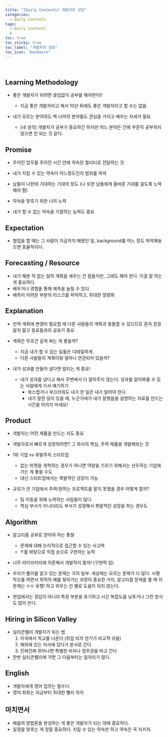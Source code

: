 ```yaml
---
title: "[Daily Contents] 개발자의 성장"
categories:
  - Daily Contents
tags:
  - Daily Contents
  # -
toc: true
toc_sticky: true
toc_label: "개발자의 성장"
toc_icon: "bookmark"
---
```


<br>

## Learning Methodology

- 좋은 개발자가 되려면 끊임없이 공부를 해야한다!!

  - 지금 좋은 개발자라고 해서 10년 뒤에도 좋은 개발자라고 할 수는 없음.

- 내가 모르는 분야여도 벽 너머의 분야들도 관심을 가지고 배우는 자세가 필요
  - (내 생각) 개발자가 공부가 중요하긴 하지만 어느 분야든 간에 꾸준히 공부하지 않으면 안 되는 것 같다.

## Promise

- 주어진 업무를 주어진 시간 안에 약속된 퀄리티로 전달하는 것

- 내가 지킬 수 있는 약속이 어느정도인지 범위를 파악
- 남들이 나한테 기대하는 기대의 정도 (나 또한 남들에게 올바른 기대를 걸도록 노력해야 함)
- 약속을 맞추기 위한 나의 노력
- 내가 할 수 없는 약속을 거절하는 능력도 중요

## Expectation

- 협업을 할 때는 그 사람이 지금까지 해왔던 일, background를 어느 정도 파악해놓으면 효율적이다.

## Forecasting / Resource

- 내가 해본 적 없는 일의 계획을 세우는 건 힘들지만, 그래도 해야 한다. 이걸 잘 하는 게 중요하다.
- 배우거나 경험을 통해 예측을 늘릴 수 있다.
- 예측이 어려운 부분의 리스크를 파악하고, 최대한 정량화

## Explanation

- 만약 계획에 변경이 필요할 때 다른 사람들의 계획과 충돌할 수 있으므로 혼자 끙끙 앓지 말고 동료들과의 공유가 중요

- 계획은 무조건 길게 짜는 게 좋을까?

  - 지금 내가 할 수 있는 일들은 디테일하게.
  - 다른 사람들의 계획이랑 얼마나 연관되어 있을까?

- 내가 성과를 만들어 냈다면 알리는 게 중요!
  - 내가 성과를 냈다고 해서 주변에서 다 알아주지 않는다. 성과를 알아봐줄 수 있는 사람에게 가서 얘기하기
    - 쑥스럽거나 부끄러워도 내가 한 일은 내가 알려야 한다.
    - 내가 잘한 일이 있을 때, 누군가에가 내가 잘했음을 설명하는 자료를 만드는 시간을 아끼지 마세요!

## Product

- 개발자는 어떤 제품을 만드는 지도 중요
- 개발자로서 빠르게 성장하려면? 그 회사의 핵심, 주력 제품을 개발해보는 것

- 1위 기업 vs 후발주자 스타트업

  - 없는 마켓을 개척하는 경우가 아니면 역량을 기르기 위해서는 선두하는 기업에 가는 게 좋을 수도
  - 대신 스타트업에서는 폭발적인 성장이 가능

- 규모가 큰 기업에서 주력/원하는 프로젝트를 맡지 못했을 경우 어떻게 할까?
  - 팀 이동을 위해 노력하는 사람들이 많다.
  - 핵심 부서가 아니더라도 부서가 성장해서 폭발적인 성장을 하는 경우도

## Algorithm

- 알고리즘 공부로 얻어야 하는 통찰

  - 문제에 대해 논리적으로 접근할 수 있는 사고력
  - ↑를 바탕으로 직접 손으로 구현하는 능력

- 너무 라이브러리에 의존해서 개발하지 말자! (구현력 업)
- 우리가 풀이를 알고 있는 문제는 극히 일부. 세상에는 모르는 문제가 더 많다. 시행착오를 하면서 최적의 해를 찾아가는 과정이 중요한 거지, 알고리즘 문제를 풀 때 이 문제는 ㅇㅇ 유형! 하고 외우는 건 별로 도움이 되지 않는다.
- 현업에서는 정답이 아니라 특정 부분을 포기하고 시간 복잡도를 낮추거나 그런 방식도 많이 쓴다.

## Hiring in Silicon Valley

- 실리콘밸리 개발자가 되는 법
  1. 미국에서 학교를 나온다 (취업 비자 얻기가 비교적 쉬움)
  2. 해외에 있는 지사에 있다가 본사로 간다
  3. 진짜진짜 뛰어나면 특별한 비자나 영주권을 따고 간다
- 한번 실리콘밸리에 가면 그 다음부터는 일자리가 많다.

## English

- 개발자에게 영어 업무는 필수다.
- 영어 회화는 지금부터 최대한 빨리 하자

## 마치면서

- 배움의 방법론을 완성하는 게 좋은 개발자가 되는 데에 중요하다.
- 일정을 맞추는 게 정말 중요하다. 지킬 수 있는 약속만 하고 약속은 꼭 지키자.
